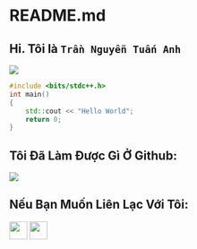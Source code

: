 # README.md
## Hi. Tôi là ```Trần Nguyễn Tuấn Anh```

![](https://github.com/dopaemon/dopaemon/raw/output/github-contribution-grid-snake.svg)

<!-- ![svg](https://raw.githubusercontent.com/dopaemon/dopaemon/07b036fc965569846759539e9d4f81472576fbec/profile-3d-contrib/profile-night-view.svg) -->
```C++
#include <bits/stdc++.h>
int main()
{
    std::cout << "Hello World";
    return 0;
}
```
## Tôi Đã Làm Được Gì Ở Github:
[![](https://github-readme-stats.vercel.app/api?username=dopaemon&show_icons=true&include_all_commits=true&theme=tokyonight)](https://github.com/dopaemon)

## Nếu Bạn Muốn Liên Lạc Với Tôi:
[<img src="https://www.vectorlogo.zone/logos/telegram/telegram-tile.svg" width="32">](http://t.me/kernelpanix)
[<img src="https://www.vectorlogo.zone/logos/facebook/facebook-official.svg" width="32">](https://www.facebook.com/KernelPanix)

